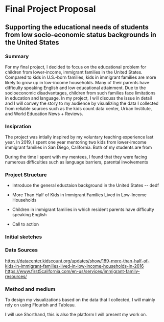 # Final Project Proposal

## Supporting the educational needs of students from low socio-economic status backgrounds in the United States

### Summary

For my final project, I decided to focus on the educational problem for children from lower-income, immigrant families in the United States. Compared to kids in U.S.-born families, kids in immigrant families are more likely to grow up in low-income households. Many of their parents have difficulty speaking English and low educational attainment. Due to the socioeconomic disadvantages, children from such families face limitations in education and language. In my project, I will discuss the issue in detail and I will convey the story to my audience by visualizing the data I collected from reliable sources such as the kids count data center, Urban Institute, and World Education News + Reviews. 

### Insipration

The project was intially inspired by my voluntary teaching experience last year. In 2019, I spent one year mentoring two kids from lower-imcome immigrant families in San Diego, California. Both of my students are from 

During the time I spent with my mentees, I found that they were facing numerous difficulties such as language barriers, parental involvements

### Project Structure

- Introduce the general eductaion background in the United States
-- dedf
- More Than Half of Kids in Immigrant Families Lived in Low-Income Households

- Children in immigrant families in which resident parents have difficulty speaking English
- Call to action


### Initial sketches



### Data Sources

https://datacenter.kidscount.org/updates/show/189-more-than-half-of-kids-in-immigrant-families-lived-in-low-income-households-in-2016
https://www.first5california.com/en-us/services/immigrant-family-resources/

### Method and medium

To design my visualizations based on the data that I collected, I will mainly rely on using Flourish and Tableau. 

I will use Shorthand, this is also the platform I will present my work on.
